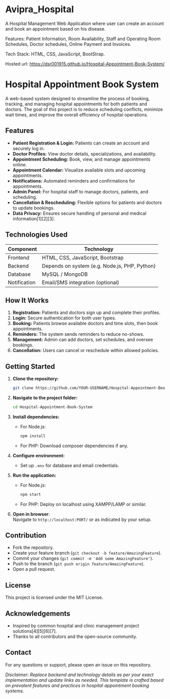 
# Avipra_Hospital
A Hospital Management Web Application where user can create an account and book an appointment based on his disease.

Features: Patient Information, Room Availability, Staff and Operating Room Schedules, Doctor schedules, Online Payment and Invoices.

Tech Stack: HTML, CSS, JavaScript, BootStrap.

Hosted url: https://dsr001915.github.io/Hospital-Appointment-Book-System/

# Hospital Appointment Book System

A web-based system designed to streamline the process of booking, tracking, and managing hospital appointments for both patients and doctors. The goal of this project is to reduce scheduling conflicts, minimize wait times, and improve the overall efficiency of hospital operations.

## Features

- **Patient Registration & Login:** Patients can create an account and securely log in.
- **Doctor Profiles:** View doctor details, specializations, and availability.
- **Appointment Scheduling:** Book, view, and manage appointments online.
- **Appointment Calendar:** Visualize available slots and upcoming appointments.
- **Notifications:** Automated reminders and confirmations for appointments.
- **Admin Panel:** For hospital staff to manage doctors, patients, and scheduling.
- **Cancellation & Rescheduling:** Flexible options for patients and doctors to update bookings.
- **Data Privacy:** Ensures secure handling of personal and medical information[1][2][3].

## Technologies Used

| Component    | Technology           |
|--------------|---------------------|
| Frontend     | HTML, CSS, JavaScript, Bootstrap |
| Backend      | Depends on system (e.g. Node.js, PHP, Python) |
| Database     | MySQL / MongoDB      |
| Notification | Email/SMS integration (optional) |

## How It Works

1. **Registration:** Patients and doctors sign up and complete their profiles.
2. **Login:** Secure authentication for both user types.
3. **Booking:** Patients browse available doctors and time slots, then book appointments.
4. **Reminders:** The system sends reminders to reduce no-shows.
5. **Management:** Admin can add doctors, set schedules, and oversee bookings.
6. **Cancellation:** Users can cancel or reschedule within allowed policies.

## Getting Started

1. **Clone the repository:**
   ```bash
   git clone https://github.com/YOUR-USERNAME/Hospital-Appointment-Book-System.git
   ```
2. **Navigate to the project folder:**
   ```bash
   cd Hospital-Appointment-Book-System
   ```
3. **Install dependencies:**
   - For Node.js:
     ```bash
     npm install
     ```
   - For PHP: Download composer dependencies if any.

4. **Configure environment:**
   - Set up `.env` for database and email credentials.

5. **Run the application:**
   - For Node.js:
     ```bash
     npm start
     ```
   - For PHP: Deploy on localhost using XAMPP/LAMP or similar.

6. **Open in browser**:  
   Navigate to `http://localhost:PORT/` or as indicated by your setup.

## Contribution

- Fork the repository.
- Create your feature branch (`git checkout -b feature/AmazingFeature`).
- Commit your changes (`git commit -m 'Add some AmazingFeature'`).
- Push to the branch (`git push origin feature/AmazingFeature`).
- Open a pull request.

## License

This project is licensed under the MIT License.

## Acknowledgements

- Inspired by common hospital and clinic management project solutions[4][5][6][7].
- Thanks to all contributors and the open-source community.

## Contact

For any questions or support, please open an issue on this repository.

*Disclaimer: Replace backend and technology details as per your exact implementation and update links as needed. This template is crafted based on prevalent features and practices in hospital appointment booking systems.*

